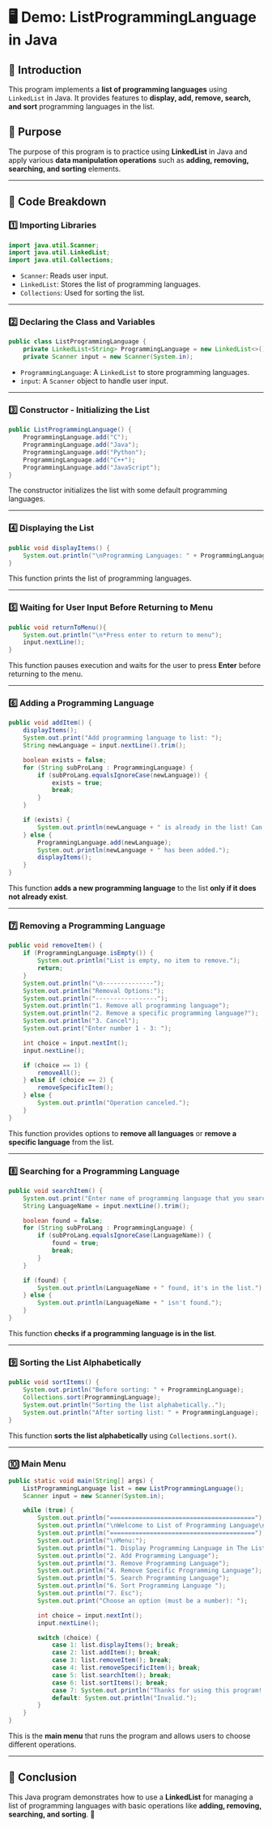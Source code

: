 # 🖥️ Demo: ListProgrammingLanguage in Java

## 📌 Introduction
This program implements a **list of programming languages** using `LinkedList` in Java. It provides features to **display, add, remove, search, and sort** programming languages in the list.

## 🎯 Purpose
The purpose of this program is to practice using **LinkedList** in Java and apply various **data manipulation operations** such as **adding, removing, searching, and sorting** elements.

---

## 📜 Code Breakdown

### 1️⃣ Importing Libraries
```java
import java.util.Scanner;
import java.util.LinkedList;
import java.util.Collections;
```
- `Scanner`: Reads user input.
- `LinkedList`: Stores the list of programming languages.
- `Collections`: Used for sorting the list.

---

### 2️⃣ Declaring the Class and Variables
```java
public class ListProgrammingLanguage {
    private LinkedList<String> ProgrammingLanguage = new LinkedList<>();
    private Scanner input = new Scanner(System.in);
```
- `ProgrammingLanguage`: A `LinkedList` to store programming languages.
- `input`: A `Scanner` object to handle user input.

---

### 3️⃣ Constructor - Initializing the List
```java
public ListProgrammingLanguage() {
    ProgrammingLanguage.add("C");
    ProgrammingLanguage.add("Java");
    ProgrammingLanguage.add("Python");
    ProgrammingLanguage.add("C++");
    ProgrammingLanguage.add("JavaScript");
}
```
The constructor initializes the list with some default programming languages.

---

### 4️⃣ Displaying the List
```java
public void displayItems() {
    System.out.println("\nProgramming Languages: " + ProgrammingLanguage);
}
```
This function prints the list of programming languages.

---

### 5️⃣ Waiting for User Input Before Returning to Menu
```java
public void returnToMenu(){
    System.out.println("\n*Press enter to return to menu");
    input.nextLine();
}
```
This function pauses execution and waits for the user to press **Enter** before returning to the menu.

---

### 6️⃣ Adding a Programming Language
```java
public void addItem() {
    displayItems();
    System.out.print("Add programming language to list: ");
    String newLanguage = input.nextLine().trim();  

    boolean exists = false;
    for (String subProLang : ProgrammingLanguage) {
        if (subProLang.equalsIgnoreCase(newLanguage)) { 
            exists = true;
            break;
        }
    }

    if (exists) {
        System.out.println(newLanguage + " is already in the list! Can't duplicate.");
    } else {
        ProgrammingLanguage.add(newLanguage);
        System.out.println(newLanguage + " has been added.");
        displayItems();
    }
}
```
This function **adds a new programming language** to the list **only if it does not already exist**.

---

### 7️⃣ Removing a Programming Language
```java
public void removeItem() {
    if (ProgrammingLanguage.isEmpty()) {
        System.out.println("List is empty, no item to remove.");
        return;
    }
    System.out.println("\n--------------");
    System.out.println("Removal Options:");
    System.out.println("-----------------");
    System.out.println("1. Remove all programming language");
    System.out.println("2. Remove a specific programming language?");
    System.out.println("3. Cancel");
    System.out.print("Enter number 1 - 3: ");

    int choice = input.nextInt();
    input.nextLine(); 

    if (choice == 1) {
        removeAll();
    } else if (choice == 2) {
        removeSpecificItem();
    } else {
        System.out.println("Operation canceled.");
    }
}
```
This function provides options to **remove all languages** or **remove a specific language** from the list.

---

### 8️⃣ Searching for a Programming Language
```java
public void searchItem() {
    System.out.print("Enter name of programming language that you search: ");
    String LanguageName = input.nextLine().trim();

    boolean found = false;
    for (String subProLang : ProgrammingLanguage) {
        if (subProLang.equalsIgnoreCase(LanguageName)) { 
            found = true;
            break;
        }
    }

    if (found) {
        System.out.println(LanguageName + " found, it's in the list.");
    } else {
        System.out.println(LanguageName + " isn't found.");
    }
}
```
This function **checks if a programming language is in the list**.

---

### 9️⃣ Sorting the List Alphabetically
```java
public void sortItems() {
    System.out.println("Before sorting: " + ProgrammingLanguage);
    Collections.sort(ProgrammingLanguage); 
    System.out.println("Sorting the list alphabetically..");
    System.out.println("After sorting list: " + ProgrammingLanguage);
}
```
This function **sorts the list alphabetically** using `Collections.sort()`.

---

### 🔟 Main Menu
```java
public static void main(String[] args) {
    ListProgrammingLanguage list = new ListProgrammingLanguage();
    Scanner input = new Scanner(System.in);

    while (true) {
        System.out.println("========================================");
        System.out.println("\nWelcome to List of Programming Language\n");
        System.out.println("========================================");
        System.out.println("\nMenu:");
        System.out.println("1. Display Programming Language in The List");
        System.out.println("2. Add Programming Language");
        System.out.println("3. Remove Programming Language");
        System.out.println("4. Remove Specific Programming Language");
        System.out.println("5. Search Programming Language");
        System.out.println("6. Sort Programming Language ");
        System.out.println("7. Esc");
        System.out.print("Choose an option (must be a number): ");

        int choice = input.nextInt();
        input.nextLine();

        switch (choice) {
            case 1: list.displayItems(); break;
            case 2: list.addItem(); break;
            case 3: list.removeItem(); break;
            case 4: list.removeSpecificItem(); break;
            case 5: list.searchItem(); break;
            case 6: list.sortItems(); break;
            case 7: System.out.println("Thanks for using this program! 😊"); return;
            default: System.out.println("Invalid.");
        }
    }
}
```
This is the **main menu** that runs the program and allows users to choose different operations.

---

## 🎉 Conclusion
This Java program demonstrates how to use a **LinkedList** for managing a list of programming languages with basic operations like **adding, removing, searching, and sorting**. 🚀

